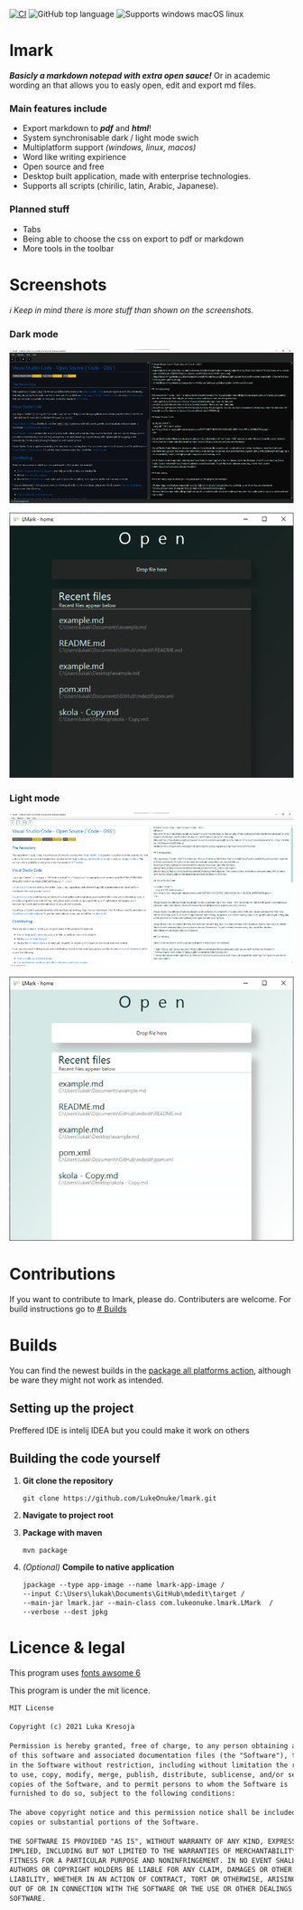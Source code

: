 [![CI](https://github.com/LukeOnuke/lmark/actions/workflows/main.yml/badge.svg)](https://github.com/LukeOnuke/lmark/actions/workflows/main.yml) ![GitHub top language](https://img.shields.io/github/languages/top/LukeOnuke/lmark) ![Supports windows macOS linux](https://img.shields.io/badge/Supports-Win%20%7C%20MacOS%20%7C%20Linux-brightgreen)

# lmark
***Basicly a markdown notepad with extra open sauce!*** Or in academic wording an that allows you to easly open, edit and export md files.

### Main features include
- Export markdown to ***pdf*** and ***html***!
- System synchronisable dark / light mode swich
- Multiplatform support *(windows, linux, macos)*
- Word like writing expirience
- Open source and free
- Desktop built application, made with enterprise technologies.
- Supports all scripts (chirilic, latin, Arabic, Japanese).

### Planned stuff
- Tabs
-  Being able to choose the css on export to pdf or markdown
- More tools in the toolbar 

# Screenshots
*ℹ Keep in mind there is more stuff than shown on the screenshots.*
### Dark mode
![dark mode open](https://raw.githubusercontent.com/LukeOnuke/lmark/main/images/dark-opened.png)

![dark mode loaded file](https://raw.githubusercontent.com/LukeOnuke/lmark/main/images/dark-open.png)

### Light mode
![light mode open](https://raw.githubusercontent.com/LukeOnuke/lmark/main/images/light-opened.png)

![light mode loaded file](https://raw.githubusercontent.com/LukeOnuke/lmark/main/images/light-open.png)

# Contributions
If you want to contribute to lmark, please do. Contributers are welcome. For build instructions go to [# Builds](#Builds)

# Builds
You can find the newest builds in the [package all platforms action](https://github.com/LukeOnuke/lmark/actions/workflows/main.yml), although be ware they might not work as intended.

## Setting up the project
Preffered IDE is intelij IDEA but you could make it work on others

## Building the code yourself
1. **Git clone the repository**
	``` 
	git clone https://github.com/LukeOnuke/lmark.git
	```

2. **Navigate to project root**
3. **Package with maven**
	```
	mvn package
	```
4. *(Optional)* **Compile to native application**
	```
	jpackage --type app-image --name lmark-app-image /
	--input C:\Users\lukak\Documents\GitHub\mdedit\target /
	--main-jar lmark.jar --main-class com.lukeonuke.lmark.LMark  /
	--verbose --dest jpkg
	```

# Licence & legal
This program uses [fonts awsome 6](https://fontawesome.com/)

This program is under the mit licence.

```txt
MIT License

Copyright (c) 2021 Luka Kresoja

Permission is hereby granted, free of charge, to any person obtaining a copy
of this software and associated documentation files (the "Software"), to deal
in the Software without restriction, including without limitation the rights
to use, copy, modify, merge, publish, distribute, sublicense, and/or sell
copies of the Software, and to permit persons to whom the Software is
furnished to do so, subject to the following conditions:

The above copyright notice and this permission notice shall be included in all
copies or substantial portions of the Software.

THE SOFTWARE IS PROVIDED "AS IS", WITHOUT WARRANTY OF ANY KIND, EXPRESS OR
IMPLIED, INCLUDING BUT NOT LIMITED TO THE WARRANTIES OF MERCHANTABILITY,
FITNESS FOR A PARTICULAR PURPOSE AND NONINFRINGEMENT. IN NO EVENT SHALL THE
AUTHORS OR COPYRIGHT HOLDERS BE LIABLE FOR ANY CLAIM, DAMAGES OR OTHER
LIABILITY, WHETHER IN AN ACTION OF CONTRACT, TORT OR OTHERWISE, ARISING FROM,
OUT OF OR IN CONNECTION WITH THE SOFTWARE OR THE USE OR OTHER DEALINGS IN THE
SOFTWARE.

```
